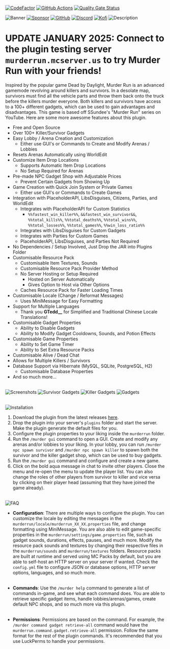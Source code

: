 [![CodeFactor](https://www.codefactor.io/repository/github/pulsebeat02/murderrun/badge)](https://www.codefactor.io/repository/github/pulsebeat02/murderrun)
[![GitHub Actions](https://github.com/PulseBeat02/MurderRun/actions/workflows/tagged-release.yml/badge.svg)](https://github.com/PulseBeat02/MurderRun/actions)
[![Quality Gate Status](https://sonarcloud.io/api/project_badges/measure?project=PulseBeat02_MurderRun&metric=alert_status)](https://sonarcloud.io/summary/new_code?id=PulseBeat02_MurderRun)

![Banner](https://www.bisecthosting.com/images/CF/Murder_Run/BH_Murder_Run_header.webp)
[![Sponsor](https://www.bisecthosting.com/images/CF/Murder_Run/BH_Murder_Run_promo2.webp)](https://bisecthosting.com/pulse)
[![GitHub](https://www.bisecthosting.com/images/CF/Murder_Run/BH_Murder_Run_github.webp)](https://github.com/PulseBeat02/MurderRun)
[![Discord](https://www.bisecthosting.com/images/CF/Murder_Run/BH_Murder_Run_discord.webp)](https://discord.gg/cUMB6kCsh6)
[![Kofi](https://www.bisecthosting.com/images/CF/Murder_Run/BH_Murder_Run_kofi.webp)](https://ko-fi.com/pulsebeat_02)
![Description](https://www.bisecthosting.com/images/CF/Murder_Run/BH_Murder_Run_description.webp)

# UPDATE JANUARY 2025: Connect to the plugin testing server **`murderrun.mcserver.us`** to try Murder Run with your friends!

Inspired by the popular game Dead by Daylight, Murder Run is an advanced gamemode revolving around killers
and survivors. In a desolate map, survivors must find all the vehicle parts and throw them back onto the
truck before the killers murder everyone. Both killers and survivors have access to a 100+ different gadgets,
which can be used to gain advantages and disadvantages. This game is based off SSundee's "Murder Run" series
on YouTube. Here are some more awesome features about this plugin.

- Free and Open Source
- Over 100+ Killer/Survivor Gadgets
- Easy Lobby / Arena Creation and Customization
  - Either use GUI's or Commands to Create and Modify Arenas / Lobbies
- Resets Arenas Automatically using WorldEdit
- Customize Item Drop Locations
  - Supports Automatic Item Drop Locations
  - No Setup Required for Arenas
- Pre-made NPC Gadget Shop with Adjustable Prices
  - Prevent Certain Gadgets from Showing Up
- Game Creation with Quick Join System or Private Games
  - Either use GUI's or Commands to Create Games
- Integration with PlaceholderAPI, LibsDisguises, Citizens, Parties, and WorldEdit
  - Integrates with PlaceholderAPI for Custom Statistics
    - `%%fastest_win_killer%%`, `&&fastest_win_survivor&&`, `%%total_kills%%`, `%%total_deaths%%`,
      `%%total_wins%%`, `%%total_losses%%`, `%%total_games%%`, `%%win_loss_ratio%%`
  - Integrates with LibsDisguises for Custom Gadgets
  - Integrates with Parties for Custom Games
  - PlaceholderAPI, LibsDisguises, and Parties Not Required
- No Dependencies / Setup Involved, Just Drop the JAR into Plugins Folder
- Customisable Resource Pack
  - Customisable Item Textures, Sounds
  - Customisable Resource Pack Provider Method
  - No Server Hosting or Setup Required
    - Hosted on Server Automatically
    - Gives Option to Host via Other Options
  - Caches Resource Pack for Faster Loading Times
- Customisable Locale (Change / Reformat Messages)
  - Uses MiniMessage for Easy Formatting
- Support for Multiple Languages
  - Thank you **GTedd__** for Simplified and Traditional Chinese Locale Translations!
- Customisable Gadget Properties
  - Ability to Disable Gadgets
  - Ability to Modify Gadget Cooldowns, Sounds, and Potion Effects
- Customisable Game Properties
  - Ability to Set Game Timer
  - Ability to Set Extra Resource Packs
- Customisable Alive / Dead Chat
- Allows for Multiple Killers / Survivors
- Database Support via Hibernate (MySQL, SQLite, PostgreSQL, H2)
  - Customisable Database Properties
- And so much more...
  <br></br>

![Screenshots](https://www.bisecthosting.com/images/CF/Murder_Run/BH_Murder_Run_screenshots.webp)
![Survivor Gadgets](https://raw.githubusercontent.com/PulseBeat02/MurderRun/refs/heads/main/survivor.gif)
![Killer Gadgets](https://raw.githubusercontent.com/PulseBeat02/MurderRun/refs/heads/main/killer.gif)
![Gadgets](https://raw.githubusercontent.com/PulseBeat02/MurderRun/refs/heads/main/gadget.gif)
<br></br>

![Installation](https://www.bisecthosting.com/images/CF/Murder_Run/BH_Murder_Run_installation.webp)
1) Download the plugin from the latest releases [here](https://github.com/PulseBeat02/MurderRun/releases/tag/latest).
2) Drop the plugin into your server's `plugins` folder and start the server. Make the plugin generate the default files
   for you.
3) Configure the plugin properties to your liking inside the `murderrun` folder.
4) Run the `/murder gui` command to open a GUI. Create and modify any arenas and/or lobbies to your liking. In your lobby,
   you can run `/murder npc spawn survivor` and `/murder npc spawn killer` to spawn both the survivor and the killer gadget
   shop, which can be used to buy gadgets.
5) Run the `/murder gui` command and configure and create a new game.
6) Click on the bold aqua message in chat to invite other players. Close the menu and re-open the menu to update
   the player list. You can also change the roles of other players from survivor to killer and vice versa
   by clicking on their player head (assuming that they have joined the game already).
   <br></br>

![FAQ](https://www.bisecthosting.com/images/CF/Murder_Run/BH_Murder_Run_faq.webp)
- **Configuration**: There are multiple ways to configure the plugin. You can customize the locale by editing the messages in the
  `murderrun/locale/murderrun_XX_XX.properties` file, and change formatting using MiniMessage. You are also able to edit
  game-specific properties in the `murderrun/settings/game.properties` file, such as gadget sounds, durations, effects,
  pauses, and much more. Modify the resource pack sounds and textures by changing their respective files in the
  `murderrun/sounds` and `murderrun/textures` folders. Resource packs are built at runtime and served using MC Packs
  by default, but you are able to self-host an HTTP server on your server if wanted. Check the `config.yml` file to
  configure JSON or database options, HTTP server options, languages, and so much more.
  <br></br>

- **Commands**: Use the `/murder help` command to generate a list of commands in-game, and see what each command does. You are able
  to retrieve specific gadget items, handle lobbies/arenas/games, create default NPC shops, and so much more via
  this plugin.
  <br></br>

- **Permissions**: Permissions are based on the command. For example, the `/murder command gadget retrieve-all` command would have the
  `murderrun.command.gadget.retrieve-all` permission. Follow the same format for the rest of the plugin commands. It's
  recommended that you use LuckPerms to handle your permissions.